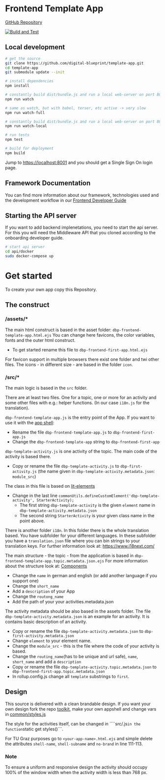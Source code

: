 # Frontend Template App

[GitHub Repository](https://github.com/digital-blueprint/template-app)

[![Build and Test](https://github.com/digital-blueprint/template-app/actions/workflows/build-test-publish.yml/badge.svg)](https://github.com/digital-blueprint/template-app/actions/workflows/build-test-publish.yml)

## Local development

```bash
# get the source
git clone https://github.com/digital-blueprint/template-app.git
cd template-app
git submodule update --init

# install dependencies
npm install

# constantly build dist/bundle.js and run a local web-server on port 8001 
npm run watch

# same as watch, but with babel, terser, etc active -> very slow
npm run watch-full

# constantly build dist/bundle.js and run a local web-server on port 8001 using a custom assets directory assets_local/
npm run watch-local

# run tests
npm test

# build for deployment
npm build
```

Jump to <https://localhost:8001> and you should get a Single Sign On login page.

## Framework Documentation

You can find more information about our framework, technologies used and the
development workflow in our [Frontend Developer
Guide](hhttps://handbook.digital-blueprint.org/frontend)

## Starting the API server

If you want to add backend implenetations, you need to start the api server. For this you will need the Middleware API that you cloned according to the onboarding developer guide.

```bash
# start api server
cd api/docker
sudo docker-compose up
```

# Get started

To create your own app copy this Repository.

## The construct

### /assets/*

The main html construct is based in the asset folder: `dbp-frontend-template-app.html.ejs`
You can change here favicons, the color variables, fonts and the outer html construct.

- To get started rename this file to `dbp-frontend-first-app.html.ejs`

For favicon support in multiple browsers there exist one folder and twi other files. The icons - in different size - are based in the folder `icon`.

### /src/*

The main logic is based in the `src` folder.

There are at least two files. One for a topic, one or more for an activity and some other files with e.g.: helper functions. (In our case ``i18n.js`` for the translation).

``dbp-frontend-template-app.js`` is the entry point of the App. If you want to use it with the [app shell](https://github.com/digital-blueprint/toolkit/tree/main/packages/app-shell):

- Rename the file ``dbp-frontend-template-app.js`` to ``dbp-frontend-first-app.js``
- Change the ``dbp-frontend-template-app`` string to ``dbp-frontend-first-app``

``dbp-template-activity.js`` is one activity of the topic. The main code of the activity is based there.

- Copy or rename the file ``dbp-template-activity.js`` to ``dbp-first-activity.js`` (the name given in ``dbp-template-activity.metadata.json``: ``module_src``)

The class in this file is based on [lit-elements](https://lit-element.polymer-project.org/)

- Change in the last line ``commonUtils.defineCustomElement('dbp-template-activity', StarterActivity);`` 
    - The first string ``dbp-template-activity`` is the given ``element`` name in ``dbp-template-activity.metadata.json``
    - The second string ``StarterActivity`` is your given class name in the point above.

There is another folder `i18n`. 
In this folder there is the whole translation based. You have subfolder for your different languages. In these subfolder you have a ``translation.json`` file where you can bin strings to your translation keys. For further information look at: https://www.i18next.com/

The main structure - the topic - from the application is based in `dbp-frontend-template-app.topic.metadata.json.ejs`
For more information about the structure look at: [Components](https://handbook.digital-blueprint.org/frontend/components)

- Change the ``name`` in german and english (or add another language if you support one)
- Change the ```short_name```
- Add a ``description`` of your App 
- Change the ``routong_name``
- Add the path of your your activities.metadata.json

The activity metadata should be also based in the assets folder. The file ``dbp-template-activity.metadata.json`` is an example for an activity. It is contains basic description of an activity.

- Copy or rename the file ``dbp-template-activity.metadata.json`` to ``dbp-first-activity.metadata.json``
- Change ```element``` to your element name.
- Change the ``module_src`` - this is the file where the code of your activity is based.
- Change the ``routing_name``(has to be unique and url safe), ``name``, ``short_name`` and add a ``description`` 
- Copy or rename the file ``dbp-template-activity.topic.metadata.json`` to `` dbp-frontend-first-app.topic.metadata.json``
- In rollup.config.js change all ``template`` substrings to ``first``.

## Design

This source is delivered with a clean brandable design. If you want your own design fork the repo [toolkit](https://github.com/digital-blueprint/toolkit/tree/main), make your own appshell and change vars in [common/styles.js](https://github.com/digital-blueprint/toolkit/tree/main/packages/common/styles.js)

The style for the activities itself, can be changed in ````src/<your-activity-name>.js``` in the function ```static get styles()```.

For TU Graz purposes go to `<your-app-name>.html.ejs` and simple delete the attributes `shell-name`, `shell-subname` and `no-brand` in line 111-113.

### Note
To ensure a uniform and responsive design the activity should occupy 100% of the window width when the activity width is less than 768 px.
